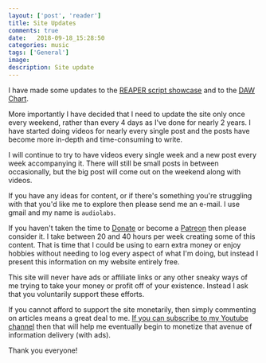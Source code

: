 ```yaml
---
layout: ['post', 'reader']
title: Site Updates
comments: true
date:   2018-09-18_15:28:50 
categories: music
tags: ['General']
image:
description: Site update
---
```


I have made some updates to the [REAPER script showcase](/ReaperScripts.html) and to the [DAW Chart](/DAW-Chart.html).

More importantly I have decided that I need to update the site only once every weekend, rather than every 4 days as I've done for nearly 2 years. I have started doing videos for nearly every single post and the posts have become more in-depth and time-consuming to write.

I will continue to try to have videos every single week and a new post every week accompanying it. There will still be small posts in between occasionally, but the big post will come out on the weekend along with videos.

If you have any ideas for content, or if there's something you're struggling with that you'd like me to explore then please send me an e-mail. I use gmail and my name is `audiolabs`.

If you haven't taken the time to [Donate](/DonateNow/) or become a [Patreon](http://patreon.com/admiralbumblebee) then please consider it. I take between 20 and 40 hours per week  creating some of this content. That is time that I could be using to earn extra money or enjoy hobbies without needing to log every aspect of what I'm doing, but instead I present this information on my website entirely free.

This site will never have ads or affiliate links or any other sneaky ways of me trying to take your money or profit off of your existence. Instead I ask that you voluntarily support these efforts.

If you cannot afford to support the site monetarily, then simply commenting on articles means a great deal to me. [If you can subscribe to my Youtube channel](https://www.youtube.com/admiralbumblebee) then that will help me eventually begin to monetize that avenue of information delivery (with ads).

Thank you everyone!